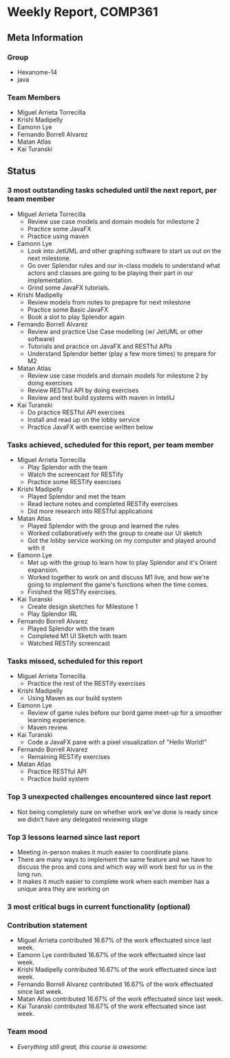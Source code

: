 # Weekly Report, COMP361

## Meta Information

### Group

 * Hexanome-14
 * java

### Team Members

 * Miguel Arrieta Torrecilla
 * Krishi Madipelly
 * Eamonn Lye
 * Fernando Borrell Alvarez
 * Matan Atlas
 * Kai Turanski

## Status

### 3 most outstanding tasks scheduled until the next report, per team member

 * Miguel Arrieta Torrecilla
   * Review use case models and domain models for milestone 2
   * Practice some JavaFX
   * Practice using maven
 * Eamonn Lye
   * Look into JetUML and other graphing software to start us out on the next milestone.
   * Go over Splendor rules and our in-class models to understand what actors and classes are going to be playing their part in our implementation.
   * Grind some JavaFX tutorials.
 * Krishi Madipelly
   * Review models from notes to prepapre for next milestone
   * Practice some Basic JavaFX 
   * Book a slot to play Splendor again
 * Fernando Borrell Alvarez
   * Review and practice Use Case modelling (w/ JetUML or other software)
   * Tutorials and practice on JavaFX and RESTful APIs
   * Understand Splendor better (play a few more times) to prepare for M2
 * Matan Atlas
   * Review use case models and domain models for milestone 2 by doing exercises
   * Review RESTful API by doing exercises
   * Review and test build systems with maven in IntelliJ
 * Kai Turanski
   * Do practice RESTful API exercises
   * Install and read up on the lobby service
   * Practice JavaFX with exercise written below

### Tasks achieved, scheduled for this report, per team member  

 * Miguel Arrieta Torrecilla
   * Play Splendor with the team
   * Watch the screencast for RESTify
   * Practice some RESTify exercises
 * Krishi Madipelly
   * Played Splendor and met the team
   * Read lecture notes and completed RESTify exercises
   * Did more research into RESTful applications
 * Matan Atlas
   * Played Splendor with the group and learned the rules
   * Worked collaboratively with the group to create our UI sketch
   * Got the lobby service working on my computer and played around with it
 * Eamonn Lye
   * Met up with the group to learn how to play Splendor and it's Orient expansion.
   * Worked together to work on and discuss M1 live, and how we're going to implement the game's functions when the time comes.
   * Finished the RESTify exercises.
 * Kai Turanski
   * Create design sketches for Milestone 1
   * Play Splendor IRL
 * Fernando Borrell Alvarez
   * Played Splendor with the team
   * Completed M1 UI Sketch with team
   * Watched RESTify screencast

### Tasks missed, scheduled for this report

 * Miguel Arrieta Torrecilla
   * Practice the rest of the RESTify exercises
 * Krishi Madipelly
   * Using Maven as our build system
 * Eamonn Lye
   * Review of game rules before our bord game meet-up for a smoother learning experience.
   * Maven review.
 * Kai Turanski
   * Code a JavaFX pane with a pixel visualization of "Hello World!"
 * Fernando Borrell Alvarez
   * Remaining RESTify exercises
 * Matan Atlas
   * Practice RESTful API
   * Practice build system

### Top 3 unexpected challenges encountered since last report

  * Not being completely sure on whether work we've done is ready since we didn't have any delegated reviewing stage

### Top 3 lessons learned since last report

  * Meeting in-person makes it much easier to coordinate plans
  * There are many ways to implement the same feature and we have to discuss the pros and cons and which way will work best for us in the long run. 
  * It makes it much easier to complete work when each member has a unique area they are working on 

### 3 most critical bugs in current functionality (optional)

### Contribution statement

 * Miguel Arrieta contributed 16.67% of the work effectuated since last week.
 * Eamonn Lye contributed 16.67% of the work effectuated since last week.
 * Krishi Madipelly contributed 16.67% of the work effectuated since last week.
 * Fernando Borrell Alvarez contributed 16.67% of the work effectuated since last week.
 * Matan Atlas contributed 16.67% of the work effectuated since last week.
 * Kai Turanski contributed 16.67% of the work effectuated since last week.

### Team mood

 * *Everything still great, this course is awesome.*
